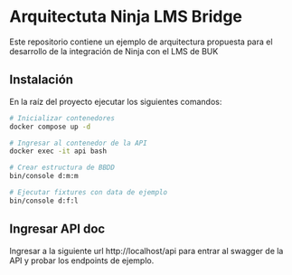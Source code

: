 # Arquitectuta Ninja LMS Bridge

Este repositorio contiene un ejemplo de arquitectura propuesta para el desarrollo de la integración de Ninja con el LMS de BUK

## Instalación
En la raíz del proyecto ejecutar los siguientes comandos:

```bash
# Inicializar contenedores
docker compose up -d

# Ingresar al contenedor de la API
docker exec -it api bash

# Crear estructura de BBDD
bin/console d:m:m

# Ejecutar fixtures con data de ejemplo
bin/console d:f:l
```

## Ingresar API doc
Ingresar a la siguiente url http://localhost/api para entrar al swagger de la API y probar los endpoints de ejemplo.
